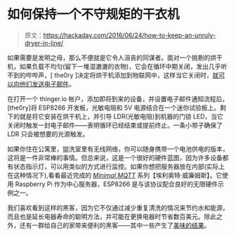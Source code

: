 # 如何保持一个不守规矩的干衣机

> 原文：<https://hackaday.com/2016/06/24/how-to-keep-an-unruly-dryer-in-line/>

如果需要是发明之母，那么不便就是它令人沮丧的同谋者。面对一个挑剔的烘干机，如果负载不均匀(留下一堆湿漉漉的衣物)，它会在循环中期关闭，发出几乎听不到的哔哔声，[ the0ry ]决定将烘干机添加到物联网中，这样当它关闭时，[就可以向他们发送电子邮件](http://www.instructables.com/id/LaundrEsp-Laundry-Machine-Notification/?ALLSTEPS)。

在打开一个 thinger.io 帐户，添加即将到来的设备，并设置电子邮件通知流程后，[the0ry]将 ESP8266 开发板，光敏电阻和 5V 电源结合在一个迷你试验板上。剩下的就是将它安装在烘干机上，并引导 LDR(光敏电阻)到机器的门锁 LED，当它关闭时触发一封电子邮件——表明循环已经结束或提前终止。一条小带子确保了 LDR 只会被想要的光源触发。

如果你住在公寓里，盥洗室里有无线网络，你可以随身携带一个电池供电的版本，这将是一件非常棒的事情。但总来说，这是一个很好的硬件蓝图，因为许多设备都有状态指示灯，可以用类似的方式进行监控。如果你想把服务器放在内部(实际上在这种情况下),看看最近完成的 [*Minimal MQTT*](http://hackaday.com/tag/minimal-mqtt/) 系列【埃利奥特·威廉姆斯】。它使用 Raspberry Pi 作为中心服务器，ESP8266 是与该协议配合良好的无限硬件示例之一。

我们喜欢看到这样的黑客，因为它不仅通过减少重复清洗的情况来节约水和能源，而且也是延长电器寿命的聪明方法，并可能在更换电器时节省数百美元。除此之外，还有一群给自己的家带来便利的黑客——其中一些产生了[美味的结果](http://hackaday.com/2011/11/23/kitchen-hacks-home-made-meat-smoker/)。